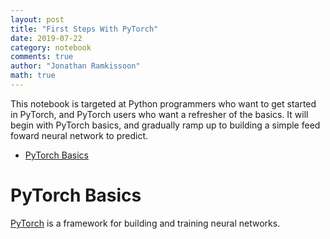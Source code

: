 ```yaml
---
layout: post
title: "First Steps With PyTorch"
date: 2019-07-22
category: notebook
comments: true
author: "Jonathan Ramkissoon"
math: true
---
```


This notebook is targeted at Python programmers who want to get started in
PyTorch, and PyTorch users who want a refresher of the basics. It will begin
with PyTorch basics, and gradually ramp up to building a simple feed foward
neural network to predict.

- [PyTorch Basics](#pytorch-basics)

# PyTorch Basics

[PyTorch](http://pytorch.org/) is a framework for building and training neural networks. 
